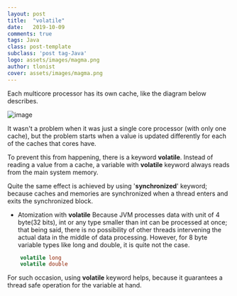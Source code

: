 ```yaml
---
layout: post
title:  "volatile"
date:   2019-10-09
comments: true
tags: Java
class: post-template
subclass: 'post tag-Java'
logo: assets/images/magma.png
author: tlonist
cover: assets/images/magma.png
---
```


Each multicore processor has its own cache, like the diagram below describes.

![image](https://qph.fs.quoracdn.net/main-qimg-434f6d0045b7959bd50a0a031716cc25)

It wasn't a problem when it was just a single core processor (with only one cache), but the problem starts when a value is updated differently for each of the caches that cores have. 

To prevent this from happening, there is a keyword **volatile**.
Instead of reading a value from a cache, a variable with **volatile** keyword always reads from the main system memory. 

Quite the same effect is achieved by using '**synchronized**' keyword; because caches and memories are synchronized when a thread enters and exits the synchronized block. 

- Atomization with **volatile**
Because JVM processes data with unit of 4 byte(32 bits), int or any type smaller than int can be processed at once; that being said, there is no possibility of other threads intervening the actual data in the middle of data processing. However, for 8 byte variable types like long and double, it is quite not the case. 

```java
    volatile long
    volatile double
```

For such occasion, using **volatile** keyword helps, because it guarantees a thread safe operation for the variable at hand. 